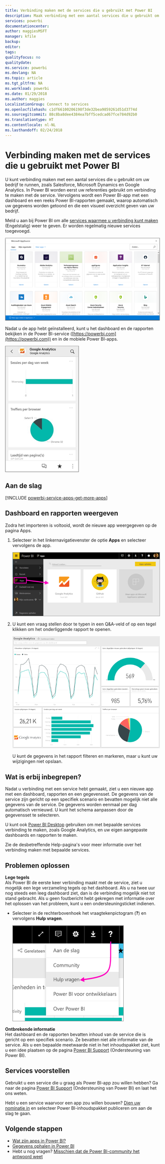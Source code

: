 ```yaml
---
title: Verbinding maken met de services die u gebruikt met Power BI
description: Maak verbinding met een aantal services die u gebruikt om uw bedrijf te runnen, zoals Salesforce, Microsoft Dynamics CRM en Google Analytics.
services: powerbi
documentationcenter: 
author: maggiesMSFT
manager: kfile
backup: 
editor: 
tags: 
qualityfocus: no
qualitydate: 
ms.service: powerbi
ms.devlang: NA
ms.topic: article
ms.tgt_pltfrm: NA
ms.workload: powerbi
ms.date: 01/29/2018
ms.author: maggies
LocalizationGroup: Connect to services
ms.openlocfilehash: c1df66100206198f3de32bea9859261d51d3774d
ms.sourcegitcommit: 88c8ba8dee4384ea7bff5cedcad67fce784d92b0
ms.translationtype: HT
ms.contentlocale: nl-NL
ms.lasthandoff: 02/24/2018
---
```

# <a name="connect-to-the-services-you-use-with-power-bi"></a>Verbinding maken met de services die u gebruikt met Power BI
U kunt verbinding maken met een aantal services die u gebruikt om uw bedrijf te runnen, zoals Salesforce, Microsoft Dynamics en Google Analytics. In Power BI worden eerst uw referenties gebruikt om verbinding te maken met de service. Vervolgens wordt een Power BI-app met een dashboard en een reeks Power BI-rapporten gemaakt, waarop automatisch uw gegevens worden getoond en die een visueel overzicht geven van uw bedrijf. 

Meld u aan bij Power BI om alle [services waarmee u verbinding kunt maken](https://app.powerbi.com/getdata/services) (Engelstalig) weer te geven. Er worden regelmatig nieuwe services toegevoegd.

![AppSource-apps](media/service-connect-to-services/overview.png)

Nadat u de app hebt geïnstalleerd, kunt u het dashboard en de rapporten bekijken in de Power BI-service ([https://powerbi.com](https://powerbi.com)) en in de mobiele Power BI-apps. 

![Google Analytics-app in de mobiele Power BI-app](media/service-connect-to-services/power-bi-service-mobile-app-240.png)

## <a name="get-started"></a>Aan de slag
[!INCLUDE [powerbi-service-apps-get-more-apps](./includes/powerbi-service-apps-get-more-apps.md)]

## <a name="view-the-dashboard-and-reports"></a>Dashboard en rapporten weergeven
Zodra het importeren is voltooid, wordt de nieuwe app weergegeven op de pagina Apps.

1. Selecteer in het linkernavigatievenster de optie **Apps** en selecteer vervolgens de app.
   
     ![Pagina Apps](media/service-connect-to-services/power-bi-service-apps-open-app.png)
2. U kunt een vraag stellen door te typen in een Q&A-veld of op een tegel klikken om het onderliggende rapport te openen. 
   
    ![Google Analytics-dashboard](media/service-connect-to-services/googleanalytics2.png)
   
    U kunt de gegevens in het rapport filteren en markeren, maar u kunt uw wijzigingen niet opslaan.

## <a name="whats-included"></a>Wat is erbij inbegrepen?
Nadat u verbinding met een service hebt gemaakt, ziet u een nieuwe app met een dashboard, rapporten en een gegevensset. De gegevens van de service zijn gericht op een specifiek scenario en bevatten mogelijk niet alle gegevens van de service. De gegevens worden eenmaal per dag automatisch vernieuwd. U kunt het schema aanpassen door de gegevensset te selecteren.

U kunt ook [Power BI Desktop](desktop-get-the-desktop.md) gebruiken om met bepaalde services verbinding te maken, zoals Google Analytics, en uw eigen aangepaste dashboards en rapporten te maken.  

Zie de desbetreffende Help-pagina's voor meer informatie over het verbinding maken met bepaalde services.

## <a name="troubleshooting"></a>Problemen oplossen
**Lege tegels**  
Als Power BI de eerste keer verbinding maakt met de service, ziet u mogelijk een lege verzameling tegels op het dashboard. Als u na twee uur nog steeds een leeg dashboard ziet, dan is de verbinding mogelijk niet tot stand gebracht. Als u geen foutbericht hebt gekregen met informatie over het oplossen van het probleem, kunt u een ondersteuningsticket indienen.

* Selecteer in de rechterbovenhoek het vraagtekenpictogram (**?**) en vervolgens **Hulp vragen**.
  
    ![Pictogram Hulp vragen](media/service-connect-to-services/power-bi-service-get-help.png)

**Ontbrekende informatie**  
Het dashboard en de rapporten bevatten inhoud van de service die is gericht op een specifiek scenario. Ze bevatten niet alle informatie van de service. Als u een bepaalde meetwaarde niet in het inhoudspakket ziet, kunt u een idee plaatsen op de pagina [Power BI Support](https://support.powerbi.com/forums/265200-power-bi) (Ondersteuning van Power BI).

## <a name="suggesting-services"></a>Services voorstellen
Gebruikt u een service die u graag als Power BI-app zou willen hebben? Ga naar de pagina [Power BI Support](https://support.powerbi.com/forums/265200-power-bi) (Ondersteuning van Power BI) en laat het ons weten.

Hebt u een service waarvoor een app zou willen bouwen? [Dien uw nominatie in](https://azure.microsoft.com/marketplace/programs/certified/apply/) en selecteer Power BI-inhoudspakket publiceren om aan de slag te gaan.

## <a name="next-steps"></a>Volgende stappen
* [Wat zijn apps in Power BI?](service-install-use-apps.md)
* [Gegevens ophalen in Power BI](service-get-data.md)
* Hebt u nog vragen? [Misschien dat de Power BI-community het antwoord weet](http://community.powerbi.com/)

